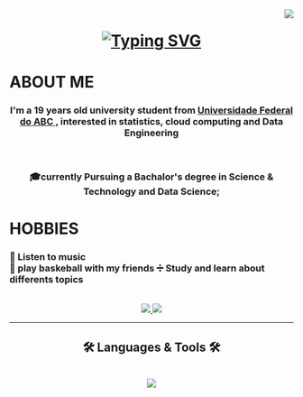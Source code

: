 <img align="right" src="https://visitor-badge.laobi.icu/badge?page_id=GustavoOliveira-jpg.GustavoOliveira-jpg"/>

<h1 align="center">
 <a href="https://git.io/typing-svg"><img src="https://readme-typing-svg.demolab.com?font=Righteous&size=25&duration=4000&pause=1000&multiline=true&width=500&height=70&lines=Hi+There!+%F0%9F%91%8B%2C+i'm+Gustavo+Oliveira!" alt="Typing SVG" /></a>
</h1>

<h1> ABOUT ME </h1>
<h3 align="center"> I'm a 19 years old university student from <a href="https://www.ufabc.edu.br/"> Universidade Federal do ABC <a/> , interested in statistics, cloud computing and Data Engineering</h3>
<br/>
<h3 align="center"> 🎓currently Pursuing a Bachalor's degree in Science & Technology and Data Science; </h3>

<h1> HOBBIES</h1>
<div>
  <h3>
   🎵 Listen to music <br/>
   🏀 play baskeball with my friends
   ➗ Study and learn about differents topics
  </h3>
</div>
<br/>

<div align="center">
  <a href="mailto:gustavooliveiralopes089@gmail.com">
    <img src="https://img.shields.io/badge/Gmail-D14836?logo=gmail&logoColor=white"/>
  </a>
  <a href="https://www.linkedin.com/in/gustavo-oliveira-lopes-/" target="_blank">
    <img src="https://custom-icon-badges.demolab.com/badge/LinkedIn-0A66C2?logo=linkedin-white&logoColor=fff"/>
  </a>
</div>

<hr/>

<h2 align="center">🛠️ Languages & Tools 🛠️</h2>
<br/>
<div align="center">
 <a href="https://skillicons.dev">
   <img src="https://skillicons.dev/icons?i=azure,py,postgres,vscode"/>
 </a>
</div>
<!---
GustavoOliveira-jpg/GustavoOliveira-jpg is a ✨ special ✨ repository because its `README.md` (this file) appears on your GitHub profile.
You can click the Preview link to take a look at your changes.
--->
